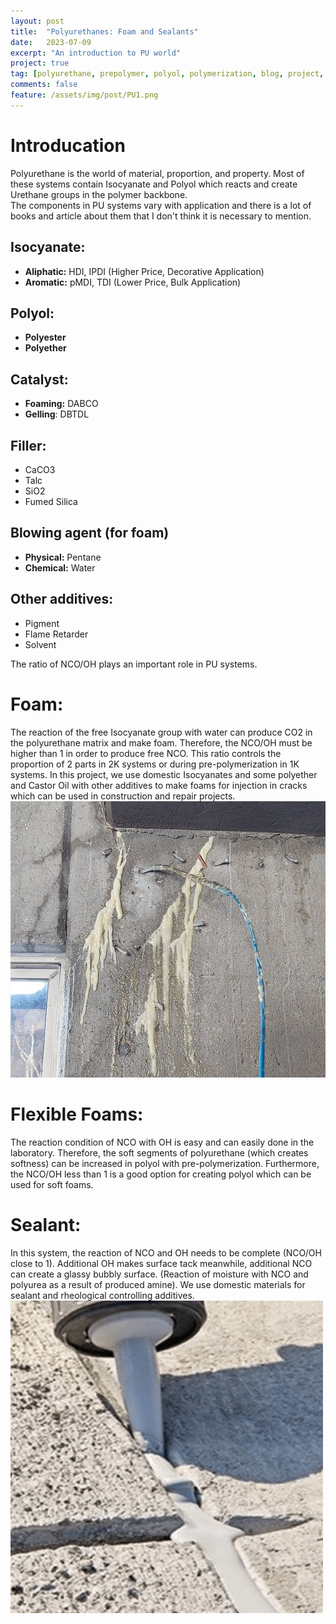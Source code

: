 ```yaml
---
layout: post
title:  "Polyurethanes: Foam and Sealants"
date:   2023-07-09
excerpt: "An introduction to PU world"
project: true
tag: [polyurethane, prepolymer, polyol, polymerization, blog, project, sealant]
comments: false
feature: /assets/img/post/PU1.png
---
```


# Introducation
Polyurethane is the world of material, proportion, and property. Most of these systems contain Isocyanate and Polyol which reacts and create Urethane groups in the polymer backbone.<br>
The components in PU systems vary with application and there is a lot of books and article about them that I don't think it is necessary to mention.
## Isocyanate:
* <b>Aliphatic:</b> HDI, IPDI (Higher Price, Decorative Application)
* <b>Aromatic:</b> pMDI, TDI (Lower Price, Bulk Application)

## Polyol:
* <b>Polyester</b>
* <b>Polyether</b>

## Catalyst:
* <b>Foaming:</b> DABCO
* <b>Gelling</b>: DBTDL

## Filler:
* CaCO3
* Talc
* SiO2
* Fumed Silica

## Blowing agent (for foam)
* <b>Physical:</b> Pentane
* <b>Chemical:</b> Water

## Other additives:
* Pigment
* Flame Retarder
* Solvent

The ratio of NCO/OH plays an important role in PU systems.

# Foam:
The reaction of the free Isocyanate group with water can produce CO2 in the polyurethane matrix and make foam. Therefore, the NCO/OH must be higher than 1 in order to produce free NCO. This ratio controls the proportion of 2 parts in 2K systems or during pre-polymerization in 1K systems. In this project, we use domestic Isocyanates and some polyether and Castor Oil with other additives to make foams for injection in cracks which can be used in construction and repair projects.
<centre><img src="/assets/img/post/PU2.jpg"></centre>

# Flexible Foams:
The reaction condition of NCO with OH is easy and can easily done in the laboratory. Therefore, the soft segments of polyurethane (which creates softness) can be increased in polyol with pre-polymerization. Furthermore, the NCO/OH less than 1 is a good option for creating polyol which can be used for soft foams.

# Sealant:
In this system, the reaction of NCO and OH needs to be complete (NCO/OH close to 1). Additional OH makes surface tack meanwhile, additional NCO can create a glassy bubbly surface. (Reaction of moisture with NCO and polyurea as a result of produced amine). We use domestic materials for sealant and rheological controlling additives.
<centre><img src="/assets/img/post/PU3.png"></centre>

